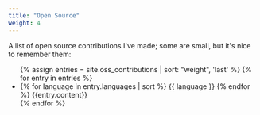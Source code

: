 ```yaml
---
title: "Open Source"
weight: 4
---
```


A list of open source contributions I've made; some are small, but it's nice to
remember them:

<ul class="oss_contributions">
    {% assign entries = site.oss_contributions | sort: "weight", 'last'  %}
    {% for entry in entries %}
    <li class="oss_contribution">
      <span class='block_labels'>
          {% for language in entry.languages | sort %}
            <span class="block_label">
                {{ language }}
            </span>
          {% endfor %}
      </span>
      {{entry.content}}
    </li>
  {% endfor %}
</ul>
